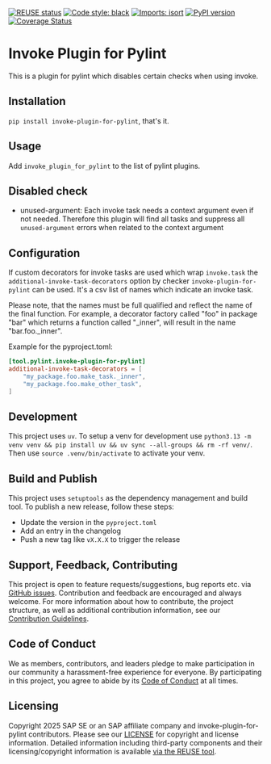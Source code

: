 [![REUSE status](https://api.reuse.software/badge/github.com/SAP/invoke-plugin-for-pylint)](https://api.reuse.software/info/github.com/SAP/invoke-plugin-for-pylint)
[![Code style: black](https://img.shields.io/badge/code%20style-black-000000.svg)](https://github.com/psf/black)
[![Imports: isort](https://img.shields.io/badge/%20imports-isort-%231674b1?style=flat&labelColor=ef8336)](https://pycqa.github.io/isort/)
[![PyPI version](https://badge.fury.io/py/invoke-plugin-for-pylint.svg)](https://badge.fury.io/py/invoke-plugin-for-pylint)
[![Coverage Status](https://coveralls.io/repos/github/SAP/invoke-plugin-for-pylint/badge.svg?branch=coveralls)](https://coveralls.io/github/SAP/invoke-plugin-for-pylint?branch=coveralls)

# Invoke Plugin for Pylint
This is a plugin for pylint which disables certain checks when using invoke.

## Installation
`pip install invoke-plugin-for-pylint`, that's it.

## Usage
Add `invoke_plugin_for_pylint` to the list of pylint plugins.

## Disabled check

* unused-argument: Each invoke task needs a context argument even if not needed.
  Therefore this plugin will find all tasks and suppress all `unused-argument` errors when related to the context argument


## Configuration

If custom decorators for invoke tasks are used which wrap `invoke.task` the
`additional-invoke-task-decorators` option by checker `invoke-plugin-for-pylint` can be used.
It's a csv list of names which indicate an invoke task.

Please note, that the names must be full qualified and reflect the name of the final function.
For example, a decorator factory called "foo" in package "bar" which returns a function called
"_inner", will result in the name "bar.foo._inner".

Example for the pyproject.toml:

```toml
[tool.pylint.invoke-plugin-for-pylint]
additional-invoke-task-decorators = [
    "my_package.foo.make_task._inner",
    "my_package.foo.make_other_task",
]
```

## Development
This project uses `uv`.
To setup a venv for development use
`python3.13 -m venv venv && pip install uv && uv sync --all-groups && rm -rf venv/`.
Then use `source .venv/bin/activate` to activate your venv.

## Build and Publish

This project uses `setuptools` as the dependency management and build tool.
To publish a new release, follow these steps:
* Update the version in the `pyproject.toml`
* Add an entry in the changelog
* Push a new tag like `vX.X.X` to trigger the release

## Support, Feedback, Contributing

This project is open to feature requests/suggestions, bug reports etc. via [GitHub issues](https://github.com/SAP/invoke-plugin-for-pylint/issues). Contribution and feedback are encouraged and always welcome. For more information about how to contribute, the project structure, as well as additional contribution information, see our [Contribution Guidelines](CONTRIBUTING.md).

## Code of Conduct

We as members, contributors, and leaders pledge to make participation in our community a harassment-free experience for everyone. By participating in this project, you agree to abide by its [Code of Conduct](CODE_OF_CONDUCT.md) at all times.

## Licensing

Copyright 2025 SAP SE or an SAP affiliate company and invoke-plugin-for-pylint contributors. Please see our [LICENSE](LICENSE) for copyright and license information. Detailed information including third-party components and their licensing/copyright information is available [via the REUSE tool](https://api.reuse.software/info/github.com/SAP/invoke-plugin-for-pylint).
